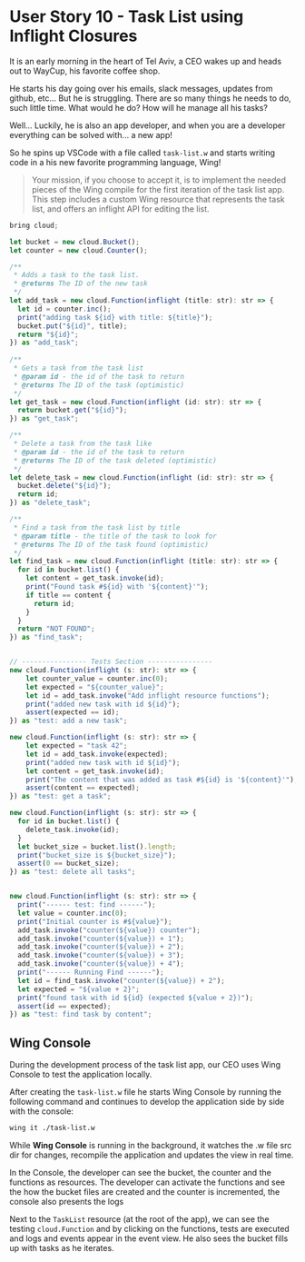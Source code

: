 # User Story 10 - Task List using Inflight Closures

It is an early morning in the heart of Tel Aviv, a CEO wakes up and heads out to WayCup, his favorite coffee shop.

He starts his day going over his emails, slack messages, updates from github, etc... But he is struggling. There are
so many things he needs to do, such little time. What would he do? How will he manage all his tasks?

Well... Luckily, he is also an app developer, and when you are a developer everything can be solved with... a new app!

So he spins up VSCode with a file called `task-list.w` and starts writing code in a his new favorite
programming language, Wing!

> Your mission, if you choose to accept it, is to implement the needed pieces of the Wing compile
> for the first iteration of the task list app. This step includes a custom Wing resource that
> represents the task list, and offers an inflight API for editing the list.

```js
bring cloud;

let bucket = new cloud.Bucket();
let counter = new cloud.Counter();

/**
 * Adds a task to the task list.
 * @returns The ID of the new task
 */
let add_task = new cloud.Function(inflight (title: str): str => {
  let id = counter.inc();
  print("adding task ${id} with title: ${title}");
  bucket.put("${id}", title);
  return "${id}";
}) as "add_task";
  
/**
 * Gets a task from the task list 
 * @param id - the id of the task to return
 * @returns The ID of the task (optimistic)
 */
let get_task = new cloud.Function(inflight (id: str): str => {
  return bucket.get("${id}");
}) as "get_task";

/**
 * Delete a task from the task like
 * @param id - the id of the task to return
 * @returns The ID of the task deleted (optimistic)
 */
let delete_task = new cloud.Function(inflight (id: str): str => {
  bucket.delete("${id}");
  return id;
}) as "delete_task";

/**
 * Find a task from the task list by title
 * @param title - the title of the task to look for
 * @returns The ID of the task found (optimistic)
 */
let find_task = new cloud.Function(inflight (title: str): str => {
  for id in bucket.list() {
    let content = get_task.invoke(id);
    print("Found task #${id} with '${content}'");
    if title == content {
      return id;
    }
  }
  return "NOT FOUND";
}) as "find_task";


// ---------------- Tests Section ---------------- 
new cloud.Function(inflight (s: str): str => {
    let counter_value = counter.inc(0);
    let expected = "${counter_value}";
    let id = add_task.invoke("Add inflight resource functions");
    print("added new task with id ${id}");
    assert(expected == id);
}) as "test: add a new task";

new cloud.Function(inflight (s: str): str => {
    let expected = "task 42";
    let id = add_task.invoke(expected);
    print("added new task with id ${id}");
    let content = get_task.invoke(id);
    print("The content that was added as task #${id} is '${content}'");
    assert(content == expected);
}) as "test: get a task";

new cloud.Function(inflight (s: str): str => {
  for id in bucket.list() {
    delete_task.invoke(id); 
  }
  let bucket_size = bucket.list().length;
  print("bucket_size is ${bucket_size}");
  assert(0 == bucket_size);
}) as "test: delete all tasks";


new cloud.Function(inflight (s: str): str => {
  print("------ test: find ------");
  let value = counter.inc(0);
  print("Initial counter is #${value}");
  add_task.invoke("counter(${value}) counter"); 
  add_task.invoke("counter(${value}) + 1");
  add_task.invoke("counter(${value}) + 2");
  add_task.invoke("counter(${value}) + 3");
  add_task.invoke("counter(${value}) + 4");
  print("------ Running Find ------");
  let id = find_task.invoke("counter(${value}) + 2");
  let expected = "${value + 2}"; 
  print("found task with id ${id} (expected ${value + 2})");
  assert(id == expected);
}) as "test: find task by content";
```

## Wing Console

During the development process of the task list app, our CEO uses Wing Console to test the application locally.

After creating the `task-list.w` file he starts Wing Console by running the following command and continues to 
develop the application side by side with the console:

```sh
wing it ./task-list.w
``` 

While **Wing Console** is running in the background, it watches the .w file src dir for changes, 
recompile the application and updates the view in real time.

In the Console, the developer can see the  bucket, the counter and the functions as resources. The developer can activate the functions and see the how the bucket files are created and the counter is incremented, the console also presents the logs

Next to the `TaskList` resource (at the root of the app), we can see the testing `cloud.Function` and
by clicking on the functions, tests are executed and logs and events appear in the event view.
He also sees the bucket fills up with tasks as he iterates.
